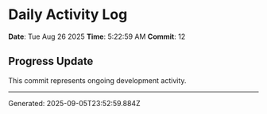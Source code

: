 # Daily Activity Log

**Date**: Tue Aug 26 2025
**Time**: 5:22:59 AM
**Commit**: 12

## Progress Update

This commit represents ongoing development activity.

---
Generated: 2025-09-05T23:52:59.884Z
